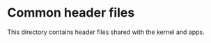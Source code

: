 Common header files
===================

This directory contains header files shared with the kernel and apps.

